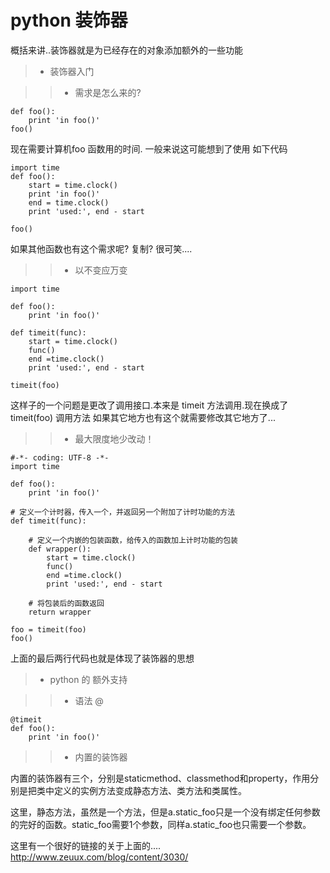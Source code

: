 python 装饰器
==================

概括来讲..装饰器就是为已经存在的对象添加额外的一些功能

>* 装饰器入门

>>* 需求是怎么来的?

    def foo():
        print 'in foo()'     
    foo()

现在需要计算机foo 函数用的时间. 一般来说这可能想到了使用 如下代码

    import time
    def foo():
        start = time.clock()
        print 'in foo()'
        end = time.clock()
        print 'used:', end - start
     
    foo()

如果其他函数也有这个需求呢? 复制? 很可笑....

>>* 以不变应万变


    import time
     
    def foo():
        print 'in foo()'
     
    def timeit(func):
        start = time.clock()
        func()
        end =time.clock()
        print 'used:', end - start
     
    timeit(foo)

这样子的一个问题是更改了调用接口.本来是  timeit 方法调用.现在换成了 timeit(foo) 调用方法
如果其它地方也有这个就需要修改其它地方了...

>>* 最大限度地少改动！


    #-*- coding: UTF-8 -*-
    import time
     
    def foo():
        print 'in foo()'
     
    # 定义一个计时器，传入一个，并返回另一个附加了计时功能的方法
    def timeit(func):
         
        # 定义一个内嵌的包装函数，给传入的函数加上计时功能的包装
        def wrapper():
            start = time.clock()
            func()
            end =time.clock()
            print 'used:', end - start
         
        # 将包装后的函数返回
        return wrapper
     
    foo = timeit(foo)
    foo()

上面的最后两行代码也就是体现了装饰器的思想

>* python 的 额外支持

>>* 语法 @ 


    @timeit
    def foo():
        print 'in foo()'

>>* 内置的装饰器

内置的装饰器有三个，分别是staticmethod、classmethod和property，作用分别是把类中定义的实例方法变成静态方法、类方法和类属性。

这里，静态方法，虽然是一个方法，但是a.static_foo只是一个没有绑定任何参数的完好的函数。static_foo需要1个参数，同样a.static_foo也只需要一个参数。


这里有一个很好的链接的关于上面的....
http://www.zeuux.com/blog/content/3030/

















